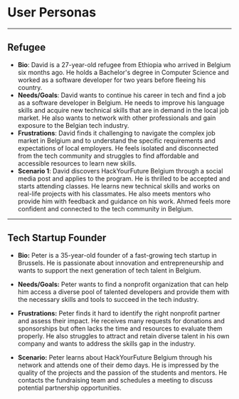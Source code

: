 # User Personas

<!-- some introduction -->

---

<!-- a persona -->

## Refugee

- **Bio**: David is a 27-year-old refugee from Ethiopia who arrived in Belgium
  six months ago. He holds a Bachelor's degree in Computer Science and worked as
  a software developer for two years before fleeing his country.
- **Needs/Goals**: David wants to continue his career in tech and find a job as
  a software developer in Belgium. He needs to improve his language skills and
  acquire new technical skills that are in demand in the local job market. He
  also wants to network with other professionals and gain exposure to the
  Belgian tech industry.
- **Frustrations**: David finds it challenging to navigate the complex job
  market in Belgium and to understand the specific requirements and expectations
  of local employers. He feels isolated and disconnected from the tech community
  and struggles to find affordable and accessible resources to learn new skills.
- **Scenario 1**: David discovers HackYourFuture Belgium through a social media
  post and applies to the program. He is thrilled to be accepted and starts
  attending classes. He learns new technical skills and works on real-life
  projects with his classmates. He also meets mentors who provide him with
  feedback and guidance on his work. Ahmed feels more confident and connected to
  the tech community in Belgium.

---

## Tech Startup Founder

- **Bio:** Peter is a 35-year-old founder of a fast-growing tech startup in
  Brussels. He is passionate about innovation and entrepreneurship and wants to
  support the next generation of tech talent in Belgium.

- **Needs/Goals:** Peter wants to find a nonprofit organization that can help
  him access a diverse pool of talented developers and provide them with the
  necessary skills and tools to succeed in the tech industry.

- **Frustrations:** Peter finds it hard to identify the right nonprofit partner
  and assess their impact. He receives many requests for donations and
  sponsorships but often lacks the time and resources to evaluate them properly.
  He also struggles to attract and retain diverse talent in his own company and
  wants to address the skills gap in the industry.

- **Scenario:** Peter learns about HackYourFuture Belgium through his network
  and attends one of their demo days. He is impressed by the quality of the
  projects and the passion of the students and mentors. He contacts the
  fundraising team and schedules a meeting to discuss potential partnership
  opportunities.
